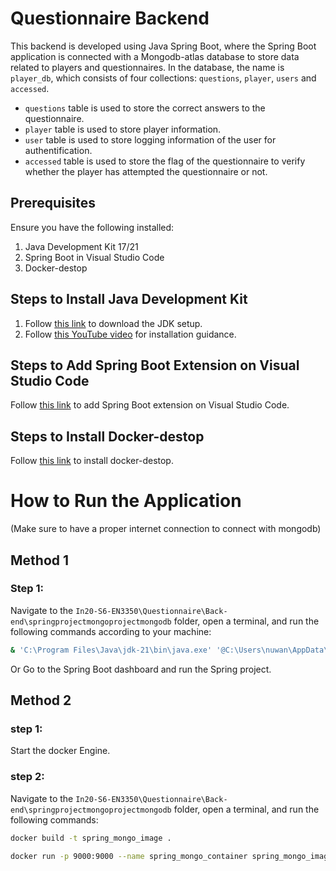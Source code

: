 # Questionnaire Backend

This backend is developed using Java Spring Boot, where the Spring Boot application is connected with a Mongodb-atlas database to store data related to players and questionnaires. In the database, the name is `player_db`, which consists of four collections: `questions`, `player`, `users` and `accessed`. 

- `questions` table is used to store the correct answers to the questionnaire.
- `player` table is used to store player information.
- `user` table is used to store logging information of the user for authentification.
- `accessed` table is used to store the flag of the questionnaire to verify whether the player has attempted the questionnaire or not.

## Prerequisites
Ensure you have the following installed:
1. Java Development Kit 17/21
2. Spring Boot in Visual Studio Code
3. Docker-destop

## Steps to Install Java Development Kit
1. Follow [this link](https://www.oracle.com/java/technologies/downloads/) to download the JDK setup.
2. Follow [this YouTube video](https://www.youtube.com/watch?v=WRISYpKhIrc&t=2s) for installation guidance.

## Steps to Add Spring Boot Extension on Visual Studio Code
Follow [this link](https://code.visualstudio.com/docs/java/java-spring-boot) to add Spring Boot extension on Visual Studio Code.

## Steps to Install Docker-destop
Follow [this link](https://www.docker.com/get-started/) to install docker-destop.

# How to Run the Application
(Make sure to have a proper internet connection to connect with mongodb)
## Method 1

### Step 1:
Navigate to the `In20-S6-EN3350\Questionnaire\Back-end\springprojectmongoprojectmongodb` folder, open a terminal, and run the following commands according to your machine:
```bash
& 'C:\Program Files\Java\jdk-21\bin\java.exe' '@C:\Users\nuwan\AppData\Local\Temp\cp_ro0fkjvkub1511x2kn2p4tv1.argfile' 'com.infiniteloop.springproject.SpringprojectmongodbApplication'
```
Or
Go to the Spring Boot dashboard and run the Spring project.

## Method 2

### step 1:
Start the docker Engine.

### step 2:
Navigate to the `In20-S6-EN3350\Questionnaire\Back-end\springprojectmongoprojectmongodb` folder, open a terminal, and run the following commands:
```bash
docker build -t spring_mongo_image .
```
```bash
docker run -p 9000:9000 --name spring_mongo_container spring_mongo_image
```


